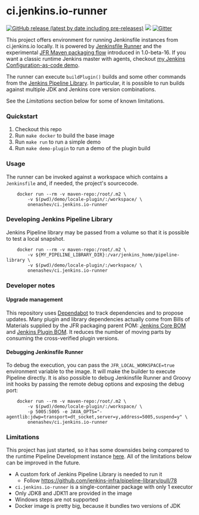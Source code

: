 ci.jenkins.io-runner
===

[![GitHub release (latest by date including pre-releases)](https://img.shields.io/github/v/release/jenkinsci/ci.jenkins.io-runner?include_prereleases&label=changelog)](https://github.com/jenkinsci/ci.jenkins.io-runner/releases/latest)
[![](https://images.microbadger.com/badges/image/onenashev/ci.jenkins.io-runner.svg)](https://microbadger.com/images/onenashev/ci.jenkins.io-runner "Get your own image badge on microbadger.com")
[![Gitter](https://badges.gitter.im/jenkinsci/jenkinsfile-runner.svg)](https://gitter.im/jenkinsci/jenkinsfile-runner)

This project offers environment for running Jenkinsfile instances from ci.jenkins.io locally.
It is powered by [Jenkinsfile Runner](https://github.com/jenkinsci/jenkinsfile-runner) and the experimental [JFR Maven packaging flow](https://github.com/jenkinsci/jenkinsfile-runner/tree/master/packaging-parent-pom) introduced in 1.0-beta-16.
If you want a classic runtime Jenkins master with agents, 
checkout [my Jenkins Configuration-as-code demo](https://github.com/oleg-nenashev/demo-jenkins-config-as-code).

The runner can execute `buildPlugin()` builds and some other commands from
the [Jenkins Pipeline Library](https://github.com/jenkins-infra/pipeline-library).
In particular, it is possible to run builds against multiple JDK and Jenkins core version combinations.

See the _Limitations_ section below for some of known limitations.

### Quickstart

1. Checkout this repo
2. Run `make docker` to build the base image
3. Run `make run` to run a simple demo
4. Run `make demo-plugin` to run a demo of the plugin build

### Usage

The runner can be invoked against a workspace which contains a `Jenkinsfile`
and, if needed, the project's sourcecode.

```
	docker run --rm -v maven-repo:/root/.m2 \
	    -v $(pwd)/demo/locale-plugin/:/workspace/ \
	    onenashev/ci.jenkins.io-runner
```

### Developing Jenkins Pipeline Library

Jenkins Pipeline library may be passed from a volume so that it is possible to test a local snapshot.

```
	docker run --rm -v maven-repo:/root/.m2 \
	    -v ${MY_PIPELINE_LIBRARY_DIR}:/var/jenkins_home/pipeline-library \
	    -v $(pwd)/demo/locale-plugin/:/workspace/ \
	    onenashev/ci.jenkins.io-runner
```

### Developer notes

#### Upgrade management

This repository uses [Dependabot](https://dependabot.com/) to track dependencies and to propose updates.
Many plugin and library dependencies actually come from Bills of Materials supplied by the JFR packaging parent POM:
[Jenkins Core BOM](https://github.com/jenkinsci/jenkins/tree/master/bom) and
[Jenkins Plugin BOM](https://github.com/jenkinsci/bom).
It reduces the number of moving parts by consuming the cross-verified plugin versions.

#### Debugging Jenkinsfile Runner

To debug the execution, you can pass the `JFR_LOCAL_WORKSPACE=true` environment variable to the image.
It will make the builder to execute Pipeline directly.
It is also possible to debug Jenkinsfile Runner and Groovy init hooks by passing the remote debug options and exposing the debug port:

```
	docker run --rm -v maven-repo:/root/.m2 \
	    -v $(pwd)/demo/locale-plugin/:/workspace/ \
	    -p 5005:5005 -e JAVA_OPTS="-agentlib:jdwp=transport=dt_socket,server=y,address=5005,suspend=y" \
	    onenashev/ci.jenkins.io-runner
```

### Limitations

This project has just started, so it has some downsides being compared 
to the runtime Pipeline Development instance [here](https://github.com/oleg-nenashev/demo-jenkins-config-as-code).
All of the limitations below can be improved in the future.

* A custom fork of Jenkins Pipeline Library is needed to run it
  * Follow https://github.com/jenkins-infra/pipeline-library/pull/78
* `ci.jenkins.io-runner` is a single-container package with only 1 executor
* Only JDK8 and JDK11 are provided in the image
* Windows steps are not supported
* Docker image is pretty big, because it bundles two versions of JDK
